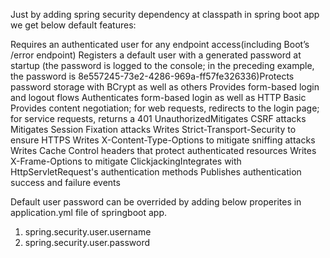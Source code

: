 Just by adding spring security dependency at classpath in spring boot app we get below default features:

Requires an authenticated user for any endpoint access(including Boot’s /error endpoint)​
Registers a default user with a generated password at startup (the password is logged to the console; in the preceding example, the password is 8e557245-73e2-4286-969a-ff57fe326336)​
Protects password storage with BCrypt as well as others​
Provides form-based login and logout flows​
Authenticates form-based login as well as HTTP Basic​
Provides content negotiation; for web requests, redirects to the login page; for service requests, returns a 401 Unauthorized​
Mitigates CSRF attacks​
Mitigates Session Fixation attacks​
Writes Strict-Transport-Security to ensure HTTPS​
Writes X-Content-Type-Options to mitigate sniffing attacks​
Writes Cache Control headers that protect authenticated resources​
Writes X-Frame-Options to mitigate Clickjacking​
Integrates with HttpServletRequest's authentication methods​
Publishes authentication success and failure events

Default user password can be overrided by adding below properites in application.yml file of springboot app.

 1. spring.security.user.username​
 2. spring.security.user.password

